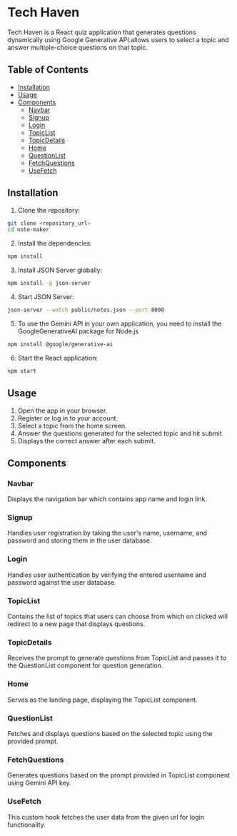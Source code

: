 # Tech Haven

Tech Haven is a React quiz application that generates questions dynamically using Google Generative API.allows users to select a topic and answer multiple-choice
questions on that topic.

## Table of Contents

- [Installation](#installation)
- [Usage](#usage)
- [Components](#components)
  - [Navbar](#navbar)
  - [Signup](#signup)
  - [Login](#login)
  - [TopicList](#topiclist)
  - [TopicDetails](#topicdetails)
  - [Home](#home)
  - [QuestionList](#questionlist)
  - [FetchQuestions](#fetchquestions)
  - [UseFetch](#usefetch)

## Installation

1. Clone the repository:

```sh
git clone <repository_url>
cd note-maker
```

2. Install the dependencies:

```sh
npm install
```

3. Install JSON Server globally:

```sh
npm install -g json-server
```

4. Start JSON Server:

```sh
json-server --watch public/notes.json --port 8000
```

5. To use the Gemini API in your own application, you need to install the GoogleGenerativeAI package for Node.js

```sh
npm install @google/generative-ai
```

6. Start the React application:

```sh
npm start
```

## Usage

1. Open the app in your browser.
2. Register or log in to your account.
3. Select a topic from the home screen.
4. Answer the questions generated for the selected topic and hit submit.
5. Displays the correct answer after each submit.

## Components

### Navbar

Displays the navigation bar which contains app name and login link.

### Signup

Handles user registration by taking the user's name, username, and password and storing them in the user database.

### Login

Handles user authentication by verifying the entered username and password against the user database.

### TopicList

Contains the list of topics that users can choose from which on clicked will redirect to a new page that displays questions.

### TopicDetails

Receives the prompt to generate questions from TopicList and passes it to the QuestionList component for question generation.

### Home

Serves as the landing page, displaying the TopicList component.

### QuestionList

Fetches and displays questions based on the selected topic using the provided prompt.

### FetchQuestions

Generates questions based on the prompt provided in TopicList component using Gemini API key.

### UseFetch

This custom hook fetches the user data from the given url for login functionality.

